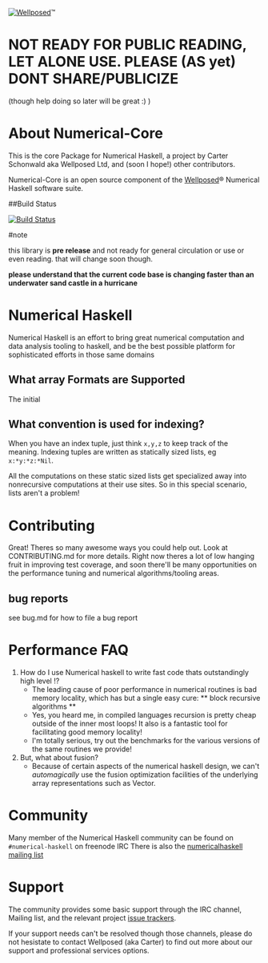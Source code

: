 [![Wellposed](http://www.wellposed.com/mini.png)](http://www.wellposed.com)™

# NOT READY FOR PUBLIC READING, LET ALONE USE. PLEASE (AS yet) DONT SHARE/PUBLICIZE
(though help doing so later will be great :) )

# About  Numerical-Core
This is the core Package for Numerical Haskell, a project by Carter Schonwald aka
Wellposed Ltd, and (soon I hope!) other contributors.

Numerical-Core is an open source component of the [Wellposed](http://www.wellposed.com)® Numerical Haskell software suite.

##Build Status

[![Build Status](https://secure.travis-ci.org/wellposed/numerical.png?branch=master)](http://travis-ci.org/wellposed/numerical-core)


#note

this library is **pre release** and not ready for general circulation or use or even reading.
that will change soon though.

**please understand that the current code base is changing faster than an underwater sand castle in a hurricane**



# Numerical Haskell
Numerical Haskell is an effort to bring great numerical computation and data analysis
tooling to haskell, and be the best possible platform for sophisticated efforts in those same domains

## What array Formats are Supported

The initial

## What convention is used for indexing?

When you have an index tuple, just think  ``x,y,z``  to keep track of the meaning.
Indexing tuples are written as statically sized lists, eg ``x:*y:*z:*Nil``.


All the computations on these static sized lists get specialized away into
nonrecursive computations at their use sites. So in this special scenario, lists aren't a problem!



# Contributing
Great! Theres so many awesome ways you could help out. Look at CONTRIBUTING.md for more details.
Right now theres a lot of low hanging fruit in improving test coverage,
and soon there'll be many opportunities on the performance tuning and numerical
algorithms/tooling areas.

## bug reports
see bug.md for how to file a bug report


# Performance FAQ
1. How do I use Numerical haskell to write fast code thats outstandingly high level !?
    * The leading cause of poor performance in numerical routines is bad memory locality,
    which has but a single easy cure: ** block recursive algorithms **
    * Yes, you heard me, in compiled languages recursion is pretty cheap outside of the inner
    most loops! It also is a fantastic tool for facilitating good memory locality!
    * I'm totally serious, try out the benchmarks for the various versions of the same routines we
    provide!
2. But, what about fusion?
    * Because of certain aspects of the numerical haskell design, we can't *automagically* use
    the fusion optimization facilities of the underlying array representations such as Vector.

# Community
Many member of the Numerical Haskell community can be found on `#numerical-haskell` on freenode IRC
There is also  the [numericalhaskell mailing list](https://groups.google.com/forum/#!forum/numericalhaskell)

# Support
The community provides some basic support through the IRC channel, Mailing list,
and the relevant project [issue trackers](http://github.com/wellposed).

If your support needs can't be resolved though those channels, please do not
hesistate to contact Wellposed (aka Carter) to find out more about our support and
professional services options.
















